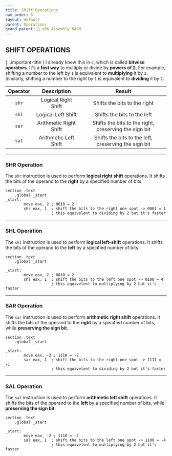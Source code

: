 ```yaml
---
title: Shift Operations
nav_order: 3
layout: default
parent: Operations
grand_parent: 🔲 x86 Assembly NASM
---
```


## **SHIFT OPERATIONS**

{: .important-title }
I already knew this in `C`, which is called **bitwise operators**. It's a **fast way** to multiply or divide by **powers of 2**. For example, shifting a number to the left by `1` is equivalent to **multiplying** it by `2`. Similarly, shifting a number to the right by `1` is equivalent to **dividing** it by `2`.

| Operator | Description | Result |
|:--------:|:-----------:|:------:|
| `shr`    | Logical Right Shift | Shifts the bits to the right |
| `shl`    | Logical Left Shift  | Shifts the bits to the left |
| `sar`    | Arithmetic Right Shift | Shifts the bits to the right, preserving the sign bit |
| `sal`    | Arithmetic Left Shift  | Shifts the bits to the left, preserving the sign bit |

----

### **SHR Operation**

The `shr` instruction is used to perform **logical right shift** operations. It shifts the bits of the operand to the **right** by a specified number of bits.

```
section .text
    .global _start
_start:
        move eax, 2 ; 0010 = 2
        shr eax, 1  ; shift the bits to the right one spot -> 0001 = 1
                    ; this equivelent to dividing by 2 but it's faster
```

----

### **SHL Operation**

The `shl` instruction is used to perform **logical left-shift** operations. It shifts the bits of the operand to the **left** by a specified number of bits.

```
section .text
    .global _start

_start:
        move eax, 2 ; 0010 = 2
        shl eax, 1  ; shift the bits to the left one spot -> 0100 = 4
                    ; this equivelent to multiplying by 2 but it's faster
```

----

### **SAR Operation**

The `sar` instruction is used to perform **arithmetic right shift** operations. It shifts the bits of the operand to the **right** by a specified number of bits, while **preserving the sign bit**.

```
section .text
    .global _start

_start:
        move eax, -2 ; 1110 = -2
        sar eax, 1  ; shift the bits to the right one spot -> 1111 = -1
                    ; this equivelent to dividing by 2 but it's faster
```

----

### **SAL Operation**

The `sal` instruction is used to perform **arithmetic left shift** operations. It shifts the bits of the operand to the **left** by a specified number of bits, while **preserving the sign bit**.

```
section .text
    .global _start

_start:
        move eax, -2 ; 1110 = -2
        sal eax, 1  ; shift the bits to the left one spot -> 1100 = -4
                    ; this equivelent to multiplying by 2 but it's faster
```